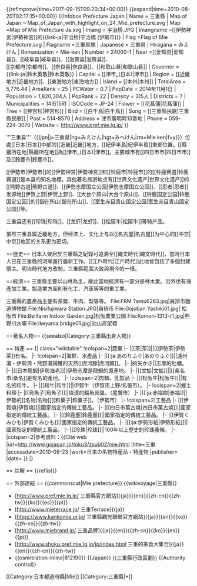 {{refimprove|time=2017-09-15T09:20:34+00:00}}
{{expand|time=2010-08-20T02:17:15+00:00}}
{{Infobox Prefecture Japan
| Name         = 三重縣
| Map of Japan = Map_of_Japan_with_highlight_on_24_Mie_prefecture.svg
| Map   =Map of Mie Prefecture Ja.svg 
| Imang = 宇治桥.JPG
| Imangname    =[[伊勢神宮|伊勢神宮]]的{{link-ja|宇治桥|宇治橋 (伊勢市)}}
| Flag         =Flag of Mie Prefecture.svg
| Flagname     =三重县旗
| Japanese     = 三重県
| Hiragana     = みえけん
| Romanization = Mie-ken
| Number       = 24000-1
| Near         =[[爱知县|爱知县]]、[[岐阜县|岐阜县]]、[[滋贺县|滋贺县]]、<br />[[京都府|京都府]]、[[奈良县|奈良县]]、[[和歌山县|和歌山县]]
| Governor     = {{link-ja|鈴木英敬|鈴木英敬}}
| Capital      = [[津市_(日本)|津市]]
| Region       = [[近畿地方|近畿地方]]、[[東海地方|東海地方]]
| Island       = [[本州|本州]]
| TotalArea    = 5,776.44
| AreaRank     = 25
| PCWater      = 0.7
| PopDate      = 2014年11月1日
| Population   = 1,820,304人 
| PopRank      = 22
| Density      = 315人
| Districts    = 7
| Municipalities = 14市15町
| ISOCode      = JP-24
| Flower       = [[花菖蒲|花菖蒲]]
| Tree         = [[神宮杉|神宮杉]]
| Bird         = [[白千鳥|白千鳥]]
| Song         = [[三重縣民歌|三重縣民歌]]
| Post         = 514-8570
| Address      = 津市廣明町13番地
| Phone        = 059-224-3070
| Website      = http://www.pref.mie.lg.jp/
}}

'''三重县'''（{{jpn|j=三重県|hg=みえけん|hgt=みへけん|rm=Mie ken|f=y}}）位處[[日本|日本]]中部的[[近畿|近畿]]地方，[[紀伊半島|紀伊半島]]東部位置。[[縣廳所在地|縣廳所在地]]為[[津市_(日本)|津市]]。主要城市有[[四日市市|四日市市]]及[[鈴鹿市|鈴鹿市]]。

[[伊勢市|伊勢市]]的[[伊勢神宮|伊勢神宮]]和[[铃鹿市|铃鹿市]]的[[铃鹿赛道|铃鹿赛道]]是本县的知名地標。其他著名旅游地点有[[世界文化遗产|世界文化遗产]]的[[熊野古道|熊野古道]]、[[伊勢志摩国立公园|伊勢志摩国立公园]]、[[忍者|忍者]]发源地[[伊贺上野|伊贺上野]]、[[大台个原山|大台个原山]]、[[铃鹿国定公园|铃鹿国定公园]]的[[御在所山|御在所山]]、[[室生赤目青山国定公园|室生赤目青山国定公园]]等。

三重县还有[[珍珠|珍珠]]、[[龙虾|龙虾]]、[[松阪牛|松阪牛]]等特产品。

虽然三重县属近畿地方，但经济上、文化上与以[[名古屋|名古屋]]为中心的[[中京|中京]]地区的关系更为密切。

==歷史==
日本人聚居於三重縣之紀錄可追溯至[[繩文時代|繩文時代]]，當時日本人已在三重縣的河岸進行農耕工作。[[江戶時代|江戶時代]]此地曾包括了多個封建領主。明治時代地方改制，三重縣範圍大致與現今的一樣。

==經濟==
三重縣主要以山林為主，故此當地經濟有一部分是林木業。另外也有海產加工業。製造業方面則有化工、汽車等等的重工業。

三重縣的農產品主要有茶葉、牛肉、梨等等。
<gallery>
File:FRM Tamu6263.jpg|員辨市鐵道博物館
File:Nisifujiwara Station.JPG|員辨市
File:Gojoban Yashiki01.jpg| 松阪市
File:Bellfarm Indoor Garden.jpg|松阪農業公園
File:Komori-1313-r1.jpg|熊野川水壩
File:Ikeyama bridge01.jpg|池山高架橋
</gallery>

==著名人物==
{{seealso|Category:三重縣出身人物}}

== 特產 ==
{| class="wikitable"
!colspan=2|蔬果
|-
|[[茶|茶]]||[[伊勢茶|伊勢茶]]有名。
|-
!colspan=2|海鮮、水產品
|-
|[[:ja:あのりふぐ|あのりふぐ]]||遠州灘・伊勢湾・熊野灘捕獲的天然[[虎河豚|虎河豚]]。
|-
|的矢かき||志摩的牡蠣。
|-
|[[日本龍蝦|伊勢海老]]||伊勢志摩是龍蝦的原產地。
|-
|[[文蛤|文蛤]]||[[桑名市|桑名]]是有名的產地。
|-
!colspan=2|肉類、乳製品
|-
|[[松阪牛|松阪牛]]||有名的和牛。
|-
|[[和牛|和牛]]||伊賀牛（伊賀市上野/名張市）。
|-
!colspan=2|鄉土料理
|-
|[[烏魚子|烏魚子]]||塩漬的鯔魚卵巢。（尾鷲市）
|-
|[[:ja:赤福餅|赤福]]||伊勢的[[名物|名物]][[和菓子|和菓子]]。（伊勢市）
|-
!colspan=2|工藝品
|-
|[[伊賀燒|伊賀燒]]||國家指定的傳統工藝品。
|-
|[[四日市萬古燒|四日市萬古燒]]||國家指定的傳統工藝品。
|-
|[[鈴鹿墨|鈴鹿墨]]||國家指定的傳統工藝品。
|-
|[[伊賀くみひも|伊賀くみひも]]||國家指定的傳統工藝品。
|-
|[[:ja:伊勢形紙|伊勢形紙]]||國家指定的傳統工藝品。
|-
|[[珍珠|珍珠]]||100年以上歷史的珍珠養殖。
|-
|colspan=2|參考資料：<ref>{{Cite web |url=http://www.gojapan.jp/toku3/zsub02/mie.html |title=三重 |accessdate=2010-08-23 |work=日本の名物特産品・特産物 |publisher= |date= }}</ref>
|}

== 註解 ==
{{reflist}}

== 外部連結 ==
{{commonscat|Mie prefecture}}
{{wikivoyage|三重縣}}
* [http://www.pref.mie.lg.jp/ 三重縣官方網站]{{ja}}{{en}}{{zh-cn}}{{zh-tw}}{{ko}}{{es}}{{pt}}
* [http://www.mieterrace.jp/ 三重Terrace]{{ja}}
* [https://www.kankomie.or.jp/ 三重縣觀光聯盟官方網站]{{ja}}{{en}}{{ko}}{{zh-cn}}{{zh-tw}}
* [http://www.miebrand.jp/ 三重品牌]{{ja}}{{en}}{{zh-cn}}{{ko}}{{es}}{{pt}}
* [http://www.shoku.pref.mie.lg.jp/jp/index.html 三重的美食大集合]{{ja}}{{en}}{{zh-cn}}{{zh-tw}}
* {{osmrelation-inline|812190}}
{{Japan}}
{{三重縣行政區劃}}
{{Authority control}}

[[Category:日本都道府縣|Mie]]
[[Category:三重縣|*]]